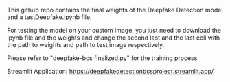 This github repo contains the final weights of the Deepfake Detection model and a testDeepfake.ipynb file.



For testing the model on your custom image, you just need to download the ipynb file and the weights and change the second last and the last cell with the path to weights and path to test image respectively.

Please refer to "deepfake-bcs finalized.py" for the training process.

Streamlit Application: https://deepfakedetectionbcsproject.streamlit.app/
